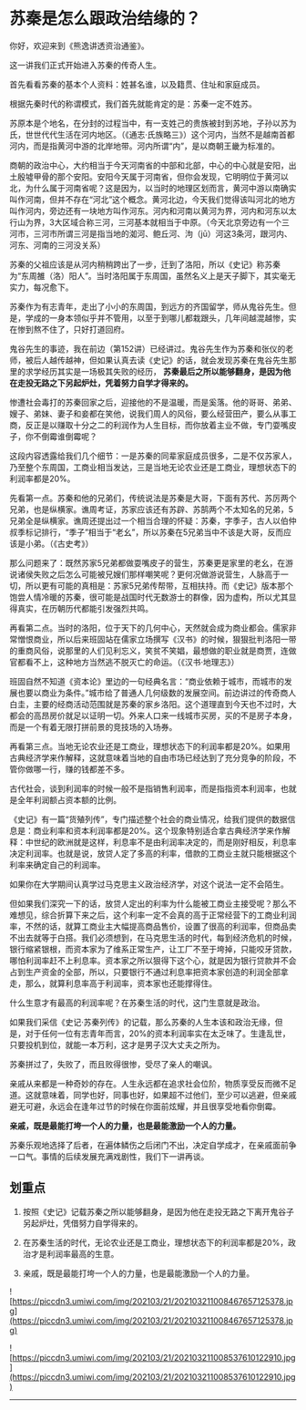 # 苏秦是怎么跟政治结缘的？

你好，欢迎来到《熊逸讲透资治通鉴》。

这一讲我们正式开始进入苏秦的传奇人生。

首先看看苏秦的基本个人资料：姓甚名谁，以及籍贯、住址和家庭成员。

根据先秦时代的称谓模式，我们首先就能肯定的是：苏秦一定不姓苏。

苏原本是个地名，在分封的过程当中，有一支姓己的贵族被封到苏地，子孙以苏为氏，世世代代生活在河内地区。（《通志·氏族略三》）这个河内，当然不是越南首都河内，而是指黄河中游的北岸地带。河内所谓“内”，是以商朝王畿为标准的。

商朝的政治中心，大约相当于今天河南省的中部和北部，中心的中心就是安阳，出土殷墟甲骨的那个安阳。安阳今天属于河南省，但你会发现，它明明位于黄河以北，为什么属于河南省呢？这是因为，以当时的地理区划而言，黄河中游以南确实叫作河南，但并不存在“河北”这个概念。黄河北边，今天我们觉得该叫河北的地方叫作河内，旁边还有一块地方叫作河东。河内和河南以黄河为界，河内和河东以太行山为界，3大区域合称三河，三河基本就相当于中原。（今天北京旁边有一个三河市，三河市所谓三河是指当地的洳河、鲍丘河、泃（jū）河这3条河，跟河内、河东、河南的三河没关系）

苏秦的父祖应该是从河内稍稍跨出了一步，迁到了洛阳，所以《史记》称苏秦为“东周雒（洛）阳人”。当时洛阳属于东周国，虽然名义上是天子脚下，其实毫无实力，每况愈下。

苏秦作为有志青年，走出了小小的东周国，到远方的齐国留学，师从鬼谷先生。但是，学成的一身本领似乎并不管用，以至于到哪儿都栽跟头，几年间越混越惨，实在惨到熬不住了，只好打道回府。

鬼谷先生的事迹，我在前边（第152讲）已经讲过。鬼谷先生作为苏秦和张仪的老师，被后人越传越神，但如果认真去读《史记》的话，就会发现苏秦在鬼谷先生那里的求学经历其实是一场极其失败的经历， **苏秦最后之所以能够翻身，是因为他在走投无路之下另起炉灶，凭着努力自学才得来的。**

惨遭社会毒打的苏秦回家之后，迎接他的不是温暖，而是奚落。他的哥哥、弟弟、嫂子、弟妹、妻子和妾都在笑他，说我们周人的风俗，要么经营田产，要么从事工商，反正是以赚取十分之二的利润作为人生目标，而你放着主业不做，专门耍嘴皮子，你不倒霉谁倒霉呢？

这段内容透露给我们几个细节：一是苏秦的同辈家庭成员很多，二是不仅苏家人，乃至整个东周国，工商业相当发达，三是当地无论农业还是工商业，理想状态下的利润率都是20%。

先看第一点。苏秦和他的兄弟们，传统说法是苏秦是大哥，下面有苏代、苏厉两个兄弟，也是纵横家。谯周考证，苏家应该还有苏辟、苏鹄两个不太知名的兄弟，5兄弟全是纵横家。谯周还提出过一个相当合理的怀疑：苏秦，字季子，古人以伯仲叔季标记排行，“季子”相当于“老幺”，所以苏秦在5兄弟当中不该是大哥，反而应该是小弟。（《古史考》）

那么问题来了：既然苏家5兄弟都做耍嘴皮子的营生，苏秦更是家里的老幺，在游说诸侯失败之后怎么可能被兄嫂们那样嘲笑呢？更何况做游说营生，人脉高于一切，所以更有可能的真相是：苏家5兄弟传帮带，互相扶持。而《史记》版本那个饱尝人情冷暖的苏秦，很可能是战国时代无数游士的群像，因为虚构，所以尤其显得真实，在历朝历代都能引发强烈共鸣。

再看第二点。当时的洛阳，位于天下的几何中心，天然就会成为商业都会。儒家非常憎恨商业，所以后来班固站在儒家立场撰写《汉书》的时候，狠狠批判洛阳一带的重商风俗，说那里的人们见利忘义，笑贫不笑娼，最想做的职业就是商贾，连做官都看不上，这种地方当然逃不脱灭亡的命运。（《汉书·地理志》）

班固自然不知道《资本论》里边的一句经典名言：“商业依赖于城市，而城市的发展也要以商业为条件。”城市给了普通人几何级数的发展空间。前边讲过的传奇商人白圭，主要的经商活动范围就是苏秦的家乡洛阳。这个道理直到今天也不过时，大都会的高昂房价就足以证明一切。外来人口来一线城市买房，买的不是房子本身，而是一个有着无限打拼前景的竞技场的入场券。

再看第三点。当地无论农业还是工商业，理想状态下的利润率都是20%。如果用古典经济学来作解释，这就意味着当地的自由市场已经达到了充分竞争的阶段，不管你做哪一行，赚的钱都差不多。

古代社会，谈到利润率的时候一般不是指销售利润率，而是指指资本利润率，也就是全年利润额占资本额的比例。

《史记》有一篇“货殖列传”，专门描述整个社会的商业情况，给我们提供的数据信息是：商业利率和资本利润率都是20%。这个现象特别适合拿古典经济学来作解释：中世纪的欧洲就是这样，利息率不是由利润率决定的，而是刚好相反，利息率决定利润率。也就是说，放贷人定了多高的利率，借款的工商业主就只能根据这个利率来确定自己的利润率。

如果你在大学期间认真学过马克思主义政治经济学，对这个说法一定不会陌生。

但如果我们深究一下的话，放贷人定出的利率为什么能被工商业主接受呢？那么不难想见，综合折算下来之后，这个利率一定不会真的高于正常经营下的工商业利润率，不然的话，就算工商业主大幅提高商品售价，设置了很高的利润率，但商品卖不出去就等于白搭。我们必须想到，在马克思生活的时代，每到经济危机的时候，银行缩紧银根，而资本家为了维系正常生产，让工厂不至于垮掉，只能咬牙贷款，哪怕利润率赶不上利息率。资本家之所以狠得下这个心，就是因为银行贷款并不会占到生产资金的全部，所以，只要银行不通过利息率把资本家创造的利润全部拿走，那么，就算利息率高于利润率，资本家也还能撑得住。

什么生意才有最高的利润率呢？在苏秦生活的时代，这门生意就是政治。

如果我们采信《史记·苏秦列传》的记载，那么苏秦的人生本该和政治无缘，但是，对于任何一位有志青年而言，20%的资本利润率实在太乏味了。生逢乱世，只要投机到位，就能一本万利，这才是男子汉大丈夫之所为。

苏秦拼过了，失败了，而且败得很惨，受尽了亲人的嘲讽。

亲戚从来都是一种奇妙的存在。人生永远都在追求社会位阶，物质享受反而微不足道。这就意味着，同学也好，同事也好，如果超不过他们，至少可以逃避，但亲戚避无可避，永远会在逢年过节的时候在你面前炫耀，并且很享受地看你倒霉。

 **亲戚，既是最能打垮一个人的力量，也是最能激励一个人的力量。**

苏秦乐观地选择了后者，在遍体鳞伤之后闭门不出，决定自学成才，在亲戚面前争一口气。事情的后续发展充满戏剧性，我们下一讲再谈。

## 划重点

1. 按照《史记》记载苏秦之所以能够翻身，是因为他在走投无路之下离开鬼谷子另起炉灶，凭借努力自学得来的。

2. 在苏秦生活的时代，无论农业还是工商业，理想状态下的利润率都是20%，政治才是利润率最高的生意。

3. 亲戚，既是最能打垮一个人的力量，也是最能激励一个人的力量。

![https://piccdn3.umiwi.com/img/202103/21/202103211008467657125378.jpg](https://piccdn3.umiwi.com/img/202103/21/202103211008467657125378.jpg)

![https://piccdn3.umiwi.com/img/202103/21/202103211008537610122910.jpg](https://piccdn3.umiwi.com/img/202103/21/202103211008537610122910.jpg)

---
